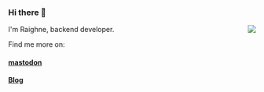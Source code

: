 ### Hi there 👋

<img align="right" src="https://github-readme-stats.vercel.app/api?username=raighneweng&show_icons=true&icon_color=0366d6&text_color=24292e&bg_color=ffffff&hide_title=true" />

I'm Raighne, backend developer.

Find me more on:

#### [mastodon](https://mastodon.social/@raighne)

#### [Blog](https://www.raighne.xyz)


<!--
**raighneweng/raighneweng** is a ✨ _special_ ✨ repository because its `README.md` (this file) appears on your GitHub profile.

Here are some ideas to get you started:

- 🔭 I’m currently working on ...
- 🌱 I’m currently learning ...
- 👯 I’m looking to collaborate on ...
- 🤔 I’m looking for help with ...
- 💬 Ask me about ...
- 📫 How to reach me: ...
- 😄 Pronouns: ...
- ⚡ Fun fact: ...
-->
